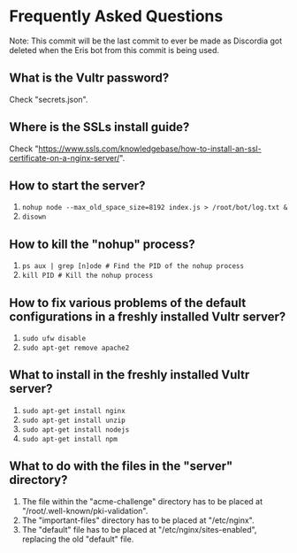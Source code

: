 # Frequently Asked Questions

Note: This commit will be the last commit to ever be made as Discordia got deleted when the Eris bot from this commit is being used. 

## What is the Vultr password? 
Check "secrets.json". 

## Where is the SSLs install guide? 
Check "https://www.ssls.com/knowledgebase/how-to-install-an-ssl-certificate-on-a-nginx-server/". 

## How to start the server? 
1. `nohup node --max_old_space_size=8192 index.js > /root/bot/log.txt &`
2. `disown`

## How to kill the "nohup" process? 
1. `ps aux | grep [n]ode # Find the PID of the nohup process`
2. `kill PID # Kill the nohup process`

## How to fix various problems of the default configurations in a freshly installed Vultr server? 
1. `sudo ufw disable`
2. `sudo apt-get remove apache2`

## What to install in the freshly installed Vultr server? 
1. `sudo apt-get install nginx`
2. `sudo apt-get install unzip`
3. `sudo apt-get install nodejs`
4. `sudo apt-get install npm`

## What to do with the files in the "server" directory? 
1. The file within the "acme-challenge" directory has to be placed at "/root/.well-known/pki-validation". 
2. The "important-files" directory has to be placed at "/etc/nginx". 
3. The "default" file has to be placed at "/etc/nginx/sites-enabled", replacing the old "default" file. 